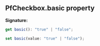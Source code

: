 ## PfCheckbox.basic property

**Signature:**

```typescript
get basic(): "true" | "false";

set basic(value: "true" | "false");
```
